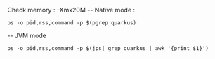 
Check memory :
-Xmx20M
-- Native mode :
``` 
ps -o pid,rss,command -p $(pgrep quarkus)
```
-- JVM mode
```
ps -o pid,rss,command -p $(jps| grep quarkus | awk '{print $1}')
```